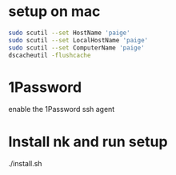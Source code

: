 # setup on mac

```sh
sudo scutil --set HostName 'paige'
sudo scutil --set LocalHostName 'paige'
sudo scutil --set ComputerName 'paige'
dscacheutil -flushcache
```

# 1Password

enable the 1Password ssh agent

# Install nk and run setup

./install.sh
